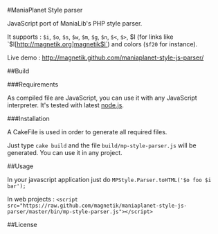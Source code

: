 #ManiaPlanet Style parser

JavaScript port of ManiaLib's PHP style parser.

It supports : `$i`, `$o`, `$s`, `$w`, `$m`, `$g`, `$n`, `$<`, `$>`, $l (for links like `$l[http://magnetik.org]magnetik$l`) and colors (`$f20` for instance). 

Live demo : http://magnetik.github.com/maniaplanet-style-js-parser/

##Build

###Requirements

As compiled file are JavaScript, you can use it with any JavaScript interpreter. It's tested with latest [node.js](http://www.nodejs.org).

###Installation

A CakeFile is used in order to generate all required files.

Just type `cake build` and the file `build/mp-style-parser.js` will be generated. You can use it in any project.

##Usage

In your javascript application just do `MPStyle.Parser.toHTML('$o foo $i bar');`

In web projects : `<script src="https://raw.github.com/magnetik/maniaplanet-style-js-parser/master/bin/mp-style-parser.js"></script>`

##License

